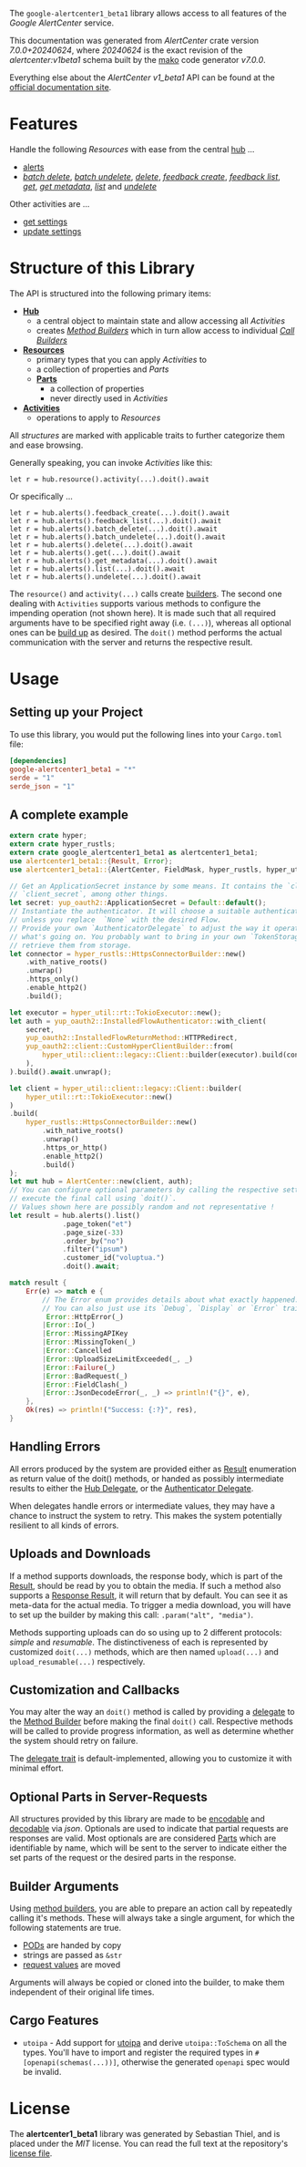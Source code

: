 <!---
DO NOT EDIT !
This file was generated automatically from 'src/generator/templates/api/README.md.mako'
DO NOT EDIT !
-->
The `google-alertcenter1_beta1` library allows access to all features of the *Google AlertCenter* service.

This documentation was generated from *AlertCenter* crate version *7.0.0+20240624*, where *20240624* is the exact revision of the *alertcenter:v1beta1* schema built by the [mako](http://www.makotemplates.org/) code generator *v7.0.0*.

Everything else about the *AlertCenter* *v1_beta1* API can be found at the
[official documentation site](https://developers.google.com/admin-sdk/alertcenter/).
# Features

Handle the following *Resources* with ease from the central [hub](https://docs.rs/google-alertcenter1_beta1/7.0.0+20240624/google_alertcenter1_beta1/AlertCenter) ...

* [alerts](https://docs.rs/google-alertcenter1_beta1/7.0.0+20240624/google_alertcenter1_beta1/api::Alert)
 * [*batch delete*](https://docs.rs/google-alertcenter1_beta1/7.0.0+20240624/google_alertcenter1_beta1/api::AlertBatchDeleteCall), [*batch undelete*](https://docs.rs/google-alertcenter1_beta1/7.0.0+20240624/google_alertcenter1_beta1/api::AlertBatchUndeleteCall), [*delete*](https://docs.rs/google-alertcenter1_beta1/7.0.0+20240624/google_alertcenter1_beta1/api::AlertDeleteCall), [*feedback create*](https://docs.rs/google-alertcenter1_beta1/7.0.0+20240624/google_alertcenter1_beta1/api::AlertFeedbackCreateCall), [*feedback list*](https://docs.rs/google-alertcenter1_beta1/7.0.0+20240624/google_alertcenter1_beta1/api::AlertFeedbackListCall), [*get*](https://docs.rs/google-alertcenter1_beta1/7.0.0+20240624/google_alertcenter1_beta1/api::AlertGetCall), [*get metadata*](https://docs.rs/google-alertcenter1_beta1/7.0.0+20240624/google_alertcenter1_beta1/api::AlertGetMetadataCall), [*list*](https://docs.rs/google-alertcenter1_beta1/7.0.0+20240624/google_alertcenter1_beta1/api::AlertListCall) and [*undelete*](https://docs.rs/google-alertcenter1_beta1/7.0.0+20240624/google_alertcenter1_beta1/api::AlertUndeleteCall)

Other activities are ...

* [get settings](https://docs.rs/google-alertcenter1_beta1/7.0.0+20240624/google_alertcenter1_beta1/api::MethodGetSettingCall)
* [update settings](https://docs.rs/google-alertcenter1_beta1/7.0.0+20240624/google_alertcenter1_beta1/api::MethodUpdateSettingCall)



# Structure of this Library

The API is structured into the following primary items:

* **[Hub](https://docs.rs/google-alertcenter1_beta1/7.0.0+20240624/google_alertcenter1_beta1/AlertCenter)**
    * a central object to maintain state and allow accessing all *Activities*
    * creates [*Method Builders*](https://docs.rs/google-alertcenter1_beta1/7.0.0+20240624/google_alertcenter1_beta1/common::MethodsBuilder) which in turn
      allow access to individual [*Call Builders*](https://docs.rs/google-alertcenter1_beta1/7.0.0+20240624/google_alertcenter1_beta1/common::CallBuilder)
* **[Resources](https://docs.rs/google-alertcenter1_beta1/7.0.0+20240624/google_alertcenter1_beta1/common::Resource)**
    * primary types that you can apply *Activities* to
    * a collection of properties and *Parts*
    * **[Parts](https://docs.rs/google-alertcenter1_beta1/7.0.0+20240624/google_alertcenter1_beta1/common::Part)**
        * a collection of properties
        * never directly used in *Activities*
* **[Activities](https://docs.rs/google-alertcenter1_beta1/7.0.0+20240624/google_alertcenter1_beta1/common::CallBuilder)**
    * operations to apply to *Resources*

All *structures* are marked with applicable traits to further categorize them and ease browsing.

Generally speaking, you can invoke *Activities* like this:

```Rust,ignore
let r = hub.resource().activity(...).doit().await
```

Or specifically ...

```ignore
let r = hub.alerts().feedback_create(...).doit().await
let r = hub.alerts().feedback_list(...).doit().await
let r = hub.alerts().batch_delete(...).doit().await
let r = hub.alerts().batch_undelete(...).doit().await
let r = hub.alerts().delete(...).doit().await
let r = hub.alerts().get(...).doit().await
let r = hub.alerts().get_metadata(...).doit().await
let r = hub.alerts().list(...).doit().await
let r = hub.alerts().undelete(...).doit().await
```

The `resource()` and `activity(...)` calls create [builders][builder-pattern]. The second one dealing with `Activities`
supports various methods to configure the impending operation (not shown here). It is made such that all required arguments have to be
specified right away (i.e. `(...)`), whereas all optional ones can be [build up][builder-pattern] as desired.
The `doit()` method performs the actual communication with the server and returns the respective result.

# Usage

## Setting up your Project

To use this library, you would put the following lines into your `Cargo.toml` file:

```toml
[dependencies]
google-alertcenter1_beta1 = "*"
serde = "1"
serde_json = "1"
```

## A complete example

```Rust
extern crate hyper;
extern crate hyper_rustls;
extern crate google_alertcenter1_beta1 as alertcenter1_beta1;
use alertcenter1_beta1::{Result, Error};
use alertcenter1_beta1::{AlertCenter, FieldMask, hyper_rustls, hyper_util, yup_oauth2};

// Get an ApplicationSecret instance by some means. It contains the `client_id` and
// `client_secret`, among other things.
let secret: yup_oauth2::ApplicationSecret = Default::default();
// Instantiate the authenticator. It will choose a suitable authentication flow for you,
// unless you replace  `None` with the desired Flow.
// Provide your own `AuthenticatorDelegate` to adjust the way it operates and get feedback about
// what's going on. You probably want to bring in your own `TokenStorage` to persist tokens and
// retrieve them from storage.
let connector = hyper_rustls::HttpsConnectorBuilder::new()
    .with_native_roots()
    .unwrap()
    .https_only()
    .enable_http2()
    .build();

let executor = hyper_util::rt::TokioExecutor::new();
let auth = yup_oauth2::InstalledFlowAuthenticator::with_client(
    secret,
    yup_oauth2::InstalledFlowReturnMethod::HTTPRedirect,
    yup_oauth2::client::CustomHyperClientBuilder::from(
        hyper_util::client::legacy::Client::builder(executor).build(connector),
    ),
).build().await.unwrap();

let client = hyper_util::client::legacy::Client::builder(
    hyper_util::rt::TokioExecutor::new()
)
.build(
    hyper_rustls::HttpsConnectorBuilder::new()
        .with_native_roots()
        .unwrap()
        .https_or_http()
        .enable_http2()
        .build()
);
let mut hub = AlertCenter::new(client, auth);
// You can configure optional parameters by calling the respective setters at will, and
// execute the final call using `doit()`.
// Values shown here are possibly random and not representative !
let result = hub.alerts().list()
             .page_token("et")
             .page_size(-33)
             .order_by("no")
             .filter("ipsum")
             .customer_id("voluptua.")
             .doit().await;

match result {
    Err(e) => match e {
        // The Error enum provides details about what exactly happened.
        // You can also just use its `Debug`, `Display` or `Error` traits
         Error::HttpError(_)
        |Error::Io(_)
        |Error::MissingAPIKey
        |Error::MissingToken(_)
        |Error::Cancelled
        |Error::UploadSizeLimitExceeded(_, _)
        |Error::Failure(_)
        |Error::BadRequest(_)
        |Error::FieldClash(_)
        |Error::JsonDecodeError(_, _) => println!("{}", e),
    },
    Ok(res) => println!("Success: {:?}", res),
}

```
## Handling Errors

All errors produced by the system are provided either as [Result](https://docs.rs/google-alertcenter1_beta1/7.0.0+20240624/google_alertcenter1_beta1/common::Result) enumeration as return value of
the doit() methods, or handed as possibly intermediate results to either the
[Hub Delegate](https://docs.rs/google-alertcenter1_beta1/7.0.0+20240624/google_alertcenter1_beta1/common::Delegate), or the [Authenticator Delegate](https://docs.rs/yup-oauth2/*/yup_oauth2/trait.AuthenticatorDelegate.html).

When delegates handle errors or intermediate values, they may have a chance to instruct the system to retry. This
makes the system potentially resilient to all kinds of errors.

## Uploads and Downloads
If a method supports downloads, the response body, which is part of the [Result](https://docs.rs/google-alertcenter1_beta1/7.0.0+20240624/google_alertcenter1_beta1/common::Result), should be
read by you to obtain the media.
If such a method also supports a [Response Result](https://docs.rs/google-alertcenter1_beta1/7.0.0+20240624/google_alertcenter1_beta1/common::ResponseResult), it will return that by default.
You can see it as meta-data for the actual media. To trigger a media download, you will have to set up the builder by making
this call: `.param("alt", "media")`.

Methods supporting uploads can do so using up to 2 different protocols:
*simple* and *resumable*. The distinctiveness of each is represented by customized
`doit(...)` methods, which are then named `upload(...)` and `upload_resumable(...)` respectively.

## Customization and Callbacks

You may alter the way an `doit()` method is called by providing a [delegate](https://docs.rs/google-alertcenter1_beta1/7.0.0+20240624/google_alertcenter1_beta1/common::Delegate) to the
[Method Builder](https://docs.rs/google-alertcenter1_beta1/7.0.0+20240624/google_alertcenter1_beta1/common::CallBuilder) before making the final `doit()` call.
Respective methods will be called to provide progress information, as well as determine whether the system should
retry on failure.

The [delegate trait](https://docs.rs/google-alertcenter1_beta1/7.0.0+20240624/google_alertcenter1_beta1/common::Delegate) is default-implemented, allowing you to customize it with minimal effort.

## Optional Parts in Server-Requests

All structures provided by this library are made to be [encodable](https://docs.rs/google-alertcenter1_beta1/7.0.0+20240624/google_alertcenter1_beta1/common::RequestValue) and
[decodable](https://docs.rs/google-alertcenter1_beta1/7.0.0+20240624/google_alertcenter1_beta1/common::ResponseResult) via *json*. Optionals are used to indicate that partial requests are responses
are valid.
Most optionals are are considered [Parts](https://docs.rs/google-alertcenter1_beta1/7.0.0+20240624/google_alertcenter1_beta1/common::Part) which are identifiable by name, which will be sent to
the server to indicate either the set parts of the request or the desired parts in the response.

## Builder Arguments

Using [method builders](https://docs.rs/google-alertcenter1_beta1/7.0.0+20240624/google_alertcenter1_beta1/common::CallBuilder), you are able to prepare an action call by repeatedly calling it's methods.
These will always take a single argument, for which the following statements are true.

* [PODs][wiki-pod] are handed by copy
* strings are passed as `&str`
* [request values](https://docs.rs/google-alertcenter1_beta1/7.0.0+20240624/google_alertcenter1_beta1/common::RequestValue) are moved

Arguments will always be copied or cloned into the builder, to make them independent of their original life times.

[wiki-pod]: http://en.wikipedia.org/wiki/Plain_old_data_structure
[builder-pattern]: http://en.wikipedia.org/wiki/Builder_pattern
[google-go-api]: https://github.com/google/google-api-go-client

## Cargo Features

* `utoipa` - Add support for [utoipa](https://crates.io/crates/utoipa) and derive `utoipa::ToSchema` on all
the types. You'll have to import and register the required types in `#[openapi(schemas(...))]`, otherwise the
generated `openapi` spec would be invalid.


# License
The **alertcenter1_beta1** library was generated by Sebastian Thiel, and is placed
under the *MIT* license.
You can read the full text at the repository's [license file][repo-license].

[repo-license]: https://github.com/Byron/google-apis-rsblob/main/LICENSE.md

